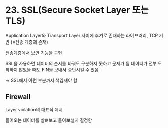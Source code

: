 # 23. SSL(Secure Socket Layer 또는 TLS)

Application Layer와 Transport Layer 사이에 추가로 존재하는 라이브러리, TCP 기반 (=전송 계층에 존재)

전송계층에서 보안 기능을 구현

SSL을 사용하면 데이터의 순서를 바꿔도 구분하지 못하고 문제가 됨
데이터가 전부 도착하지 않았을 때도 FIN을 보내서 중단시킬 수 있음

=> SSL에서 이런 부분까지 책임져야 함

## Firewall

Layer violation의 대표적 예시

들어오는 데이터를 살펴보고 들여보낼지 결정함
